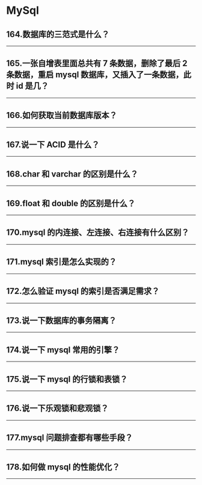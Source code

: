 # MySql
## 164.数据库的三范式是什么？
---
## 165.一张自增表里面总共有 7 条数据，删除了最后 2 条数据，重启 mysql 数据库，又插入了一条数据，此时 id 是几？
---
## 166.如何获取当前数据库版本？
---
## 167.说一下 ACID 是什么？
---
## 168.char 和 varchar 的区别是什么？
---
## 169.float 和 double 的区别是什么？
---
## 170.mysql 的内连接、左连接、右连接有什么区别？
---
## 171.mysql 索引是怎么实现的？
---
## 172.怎么验证 mysql 的索引是否满足需求？
---
## 173.说一下数据库的事务隔离？
---
## 174.说一下 mysql 常用的引擎？
---
## 175.说一下 mysql 的行锁和表锁？
---
## 176.说一下乐观锁和悲观锁？
---
## 177.mysql 问题排查都有哪些手段？
---
## 178.如何做 mysql 的性能优化？
---